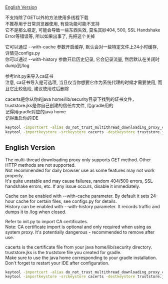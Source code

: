 [English Version](#english-version)

不支持除了GET以外的方法使用多线程下载  
不推荐用于日常浏览器使用, 有些功能可能不支持  
它不是那么稳定, 可能会导致一些东西失效, 莫名其妙404, 500, SSL Handshake Error等错误等, 所以如果出事了, 先把这个关掉  

它可以通过 --with-cache 参数开启缓存, 默认会对一些特定文件上24小时缓存, 详情见configs.py  
你可以通过 --with-history 参数开启历史记录, 它会记录流量, 然后默认在关闭时dump到/log  

参考init.py来导入ca证书  
注意, ca证书导入是可选项, 当且仅当你想要它作为系统代理的时候才需要使用, 而且它比较危险, 建议使用过后删除  

cacerts是你从你的java home/lib/security目录下找到的证书文件，truststore.jks是你自己创建的信任库文件, 给gradle用的  
记得用gradle对应的java home  
记得重启你的IDE  

```bash
keytool -importcert -alias do_not_trust_multithread_downloading_proxy_ca -file ca_server.crt -keystore truststore.jks -storepass changeit -noprompt
keytool -importkeystore -srckeystore cacerts -destkeystore truststore.jks -srcstorepass changeit -deststorepass changeit -noprompt
```

<a id="english-version"></a>
## English Version

The multi-thread downloading proxy only supports GET method. Other HTTP methods are not supported.  
Not recommended for daily browser use as some features may not work properly.  
It's quite unstable and may cause failures, random 404/500 errors, SSL handshake errors, etc. If any issue occurs, disable it immediately.  

Cache can be enabled with --with-cache parameter. By default it sets 24-hour cache for certain files, see configs.py for details.  
History can be enabled with --with-history parameter. It records traffic and dumps it to /log when closed.  

Refer to init.py to import CA certificates.  
Note: CA certificate import is optional and only required when using as system proxy. It's potentially dangerous - recommended to remove after use.  

cacerts is the certificate file from your java home/lib/security directory. truststore.jks is the truststore file you created for gradle.  
Make sure to use the java home corresponding to your gradle installation.  
Don't forget to restart your IDE after configuration.  

```bash
keytool -importcert -alias do_not_trust_multithread_downloading_proxy_ca -file ca_server.crt -keystore truststore.jks -storepass changeit -noprompt
keytool -importkeystore -srckeystore cacerts -destkeystore truststore.jks -srcstorepass changeit -deststorepass changeit -noprompt
```